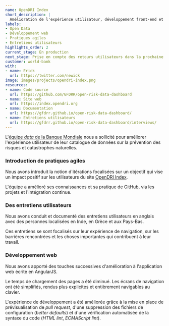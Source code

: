 ```yaml
---
name: OpenDRI Index
short_description: |
  Amélioration de l'expérience utilisateur, développement front-end et accompagnement agile.
labels:
- Open Data
- Développement web
- Pratiques agiles
- Entretiens utilisateurs
highlights_order: 2
current_stage: En production
next_stage: Prise en compte des retours utilisateurs dans la prochaine phase
customer: world-bank
with:
- name: Erick
  url: https://twitter.com/newick
image: images/projects/opendri-index.png
resources:
- name: Code source
  url: https://github.com/GFDRR/open-risk-data-dashboard
- name: Site web
  url: https://index.opendri.org
- name: Documentation
  url: https://gfdrr.github.io/open-risk-data-dashboard/
- name: Entretiens utilisateurs
  url: https://gfdrr.github.io/open-risk-data-dashboard/interviews/
---
```


L'[équipe _data_ de la Banque Mondiale][innovation-lab] nous a sollicité
pour améliorer l'expérience utilisateur de leur catalogue
de données sur la prévention des risques et catastrophes naturelles.

### Introduction de pratiques agiles

Nous avons introduit la notion d'itérations focalisées sur un objectif qui vise un impact positif sur les utilisateurs du site [OpenDRI Index][].

L'équipe a amélioré ses connaissances et sa pratique de GitHub, via les projets et l'intégration continue.


### Des entretiens utilisateurs

Nous avons conduit et documenté des entretiens utilisateurs en anglais avec des personnes localisées en Inde, en Grèce et aux Pays-Bas.

Ces entretiens se sont focalisés sur leur expérience de navigation, sur les barrières rencontrées et les choses importantes qui contribuent à leur travail.


### Développement web

Nous avons apporté des touches successives d'amélioration à l'application web écrite en AngularJS.

Le temps de chargement des pages a été diminué.
Les écrans de navigation ont été simplifiés, rendus plus explicites et entièrement navigables au clavier.

L'expérience de développement a été améliorée grâce à la mise en place de prévisualisation de _pull request_, d'une suppression des fichiers de configuration (_better defaults_) et d'une vérification automatisée de la syntaxe du code (_HTML lint_, _ECMAScript lint_).


[innovation-lab]: https://www.gfdrr.org/en/innovation-lab
[OpenDRI Index]: https://index.opendri.org
